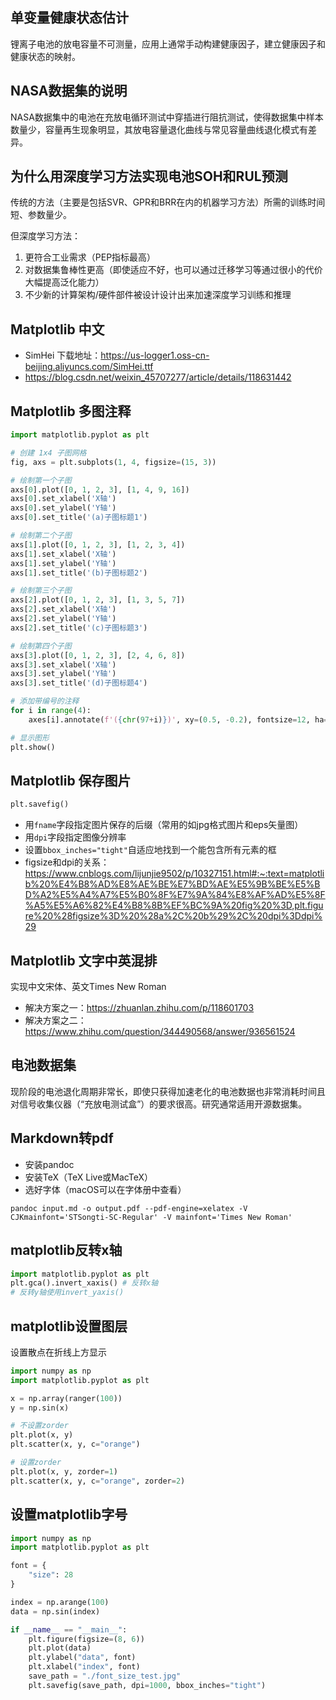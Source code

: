 <!-- 2023_05_01 -->

## 单变量健康状态估计

锂离子电池的放电容量不可测量，应用上通常手动构建健康因子，建立健康因子和健康状态的映射。

## NASA数据集的说明

NASA数据集中的电池在充放电循环测试中穿插进行阻抗测试，使得数据集中样本数量少，容量再生现象明显，其放电容量退化曲线与常见容量曲线退化模式有差异。

<!-- 2023_05_03 -->

## 为什么用深度学习方法实现电池SOH和RUL预测

传统的方法（主要是包括SVR、GPR和BRR在内的机器学习方法）所需的训练时间短、参数量少。

但深度学习方法：

1. 更符合工业需求（PEP指标最高）
2. 对数据集鲁棒性更高（即使适应不好，也可以通过迁移学习等通过很小的代价大幅提高泛化能力）
3. 不少新的计算架构/硬件部件被设计设计出来加速深度学习训练和推理

<!-- 2023_05_06 -->

## Matplotlib 中文

- SimHei 下载地址：https://us-logger1.oss-cn-beijing.aliyuncs.com/SimHei.ttf
- https://blog.csdn.net/weixin_45707277/article/details/118631442

## Matplotlib 多图注释

```Python
import matplotlib.pyplot as plt

# 创建 1x4 子图网格
fig, axs = plt.subplots(1, 4, figsize=(15, 3))

# 绘制第一个子图
axs[0].plot([0, 1, 2, 3], [1, 4, 9, 16])
axs[0].set_xlabel('X轴')
axs[0].set_ylabel('Y轴')
axs[0].set_title('(a)子图标题1')

# 绘制第二个子图
axs[1].plot([0, 1, 2, 3], [1, 2, 3, 4])
axs[1].set_xlabel('X轴')
axs[1].set_ylabel('Y轴')
axs[1].set_title('(b)子图标题2')

# 绘制第三个子图
axs[2].plot([0, 1, 2, 3], [1, 3, 5, 7])
axs[2].set_xlabel('X轴')
axs[2].set_ylabel('Y轴')
axs[2].set_title('(c)子图标题3')

# 绘制第四个子图
axs[3].plot([0, 1, 2, 3], [2, 4, 6, 8])
axs[3].set_xlabel('X轴')
axs[3].set_ylabel('Y轴')
axs[3].set_title('(d)子图标题4')

# 添加带编号的注释
for i in range(4):
    axes[i].annotate(f'({chr(97+i)})', xy=(0.5, -0.2), fontsize=12, ha='center', va='center', xycoords='axes fraction')

# 显示图形
plt.show()
```

<!-- 2023_05_09 -->

## Matplotlib 保存图片

```Python
plt.savefig()
```

- 用`fname`字段指定图片保存的后缀（常用的如jpg格式图片和eps矢量图）
- 用`dpi`字段指定图像分辨率
- 设置`bbox_inches="tight"`自适应地找到一个能包含所有元素的框
- figsize和dpi的关系：https://www.cnblogs.com/lijunjie9502/p/10327151.html#:~:text=matplotlib%20%E4%B8%AD%E8%AE%BE%E7%BD%AE%E5%9B%BE%E5%BD%A2%E5%A4%A7%E5%B0%8F%E7%9A%84%E8%AF%AD%E5%8F%A5%E5%A6%82%E4%B8%8B%EF%BC%9A%20fig%20%3D,plt.figure%20%28figsize%3D%20%28a%2C%20b%29%2C%20dpi%3Ddpi%29

## Matplotlib 文字中英混排

实现中文宋体、英文Times New Roman

- 解决方案之一：https://zhuanlan.zhihu.com/p/118601703
- 解决方案之二：https://www.zhihu.com/question/344490568/answer/936561524

<!-- 2023_05_10 -->

## 电池数据集

现阶段的电池退化周期非常长，即使只获得加速老化的电池数据也非常消耗时间且对信号收集仪器（“充放电测试盒”）的要求很高。研究通常适用开源数据集。

<!-- 2023_05_13 -->

## Markdown转pdf

- 安装pandoc
- 安装TeX（TeX Live或MacTeX）
- 选好字体（macOS可以在字体册中查看）

```Shell
pandoc input.md -o output.pdf --pdf-engine=xelatex -V CJKmainfont='STSongti-SC-Regular' -V mainfont='Times New Roman'
```

<!-- 2023_05_25 -->

## matplotlib反转x轴

```Python
import matplotlib.pyplot as plt
plt.gca().invert_xaxis() # 反转x轴
# 反转y轴使用invert_yaxis()
```

<!-- 2023_05_26 -->

## matplotlib设置图层

设置散点在折线上方显示

```Python
import numpy as np
import matplotlib.pyplot as plt

x = np.array(ranger(100))
y = np.sin(x)

# 不设置zorder
plt.plot(x, y)
plt.scatter(x, y, c="orange")

# 设置zorder
plt.plot(x, y, zorder=1)
plt.scatter(x, y, c="orange", zorder=2)
```

## 设置matplotlib字号

```Python 
import numpy as np
import matplotlib.pyplot as plt

font = {
    "size": 28
}

index = np.arange(100)
data = np.sin(index)

if __name__ == "__main__":
    plt.figure(figsize=(8, 6))
    plt.plot(data)
    plt.ylabel("data", font)
    plt.xlabel("index", font)
    save_path = "./font_size_test.jpg"
    plt.savefig(save_path, dpi=1000, bbox_inches="tight")
```